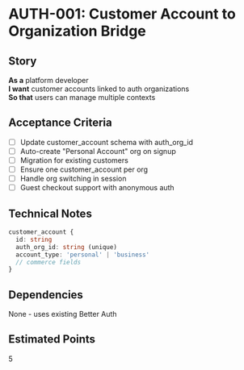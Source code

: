# AUTH-001: Customer Account to Organization Bridge

## Story
**As a** platform developer  
**I want** customer accounts linked to auth organizations  
**So that** users can manage multiple contexts

## Acceptance Criteria
- [ ] Update customer_account schema with auth_org_id
- [ ] Auto-create "Personal Account" org on signup
- [ ] Migration for existing customers
- [ ] Ensure one customer_account per org
- [ ] Handle org switching in session
- [ ] Guest checkout support with anonymous auth

## Technical Notes
```typescript
customer_account {
  id: string
  auth_org_id: string (unique)
  account_type: 'personal' | 'business'
  // commerce fields
}
```

## Dependencies
None - uses existing Better Auth

## Estimated Points
5